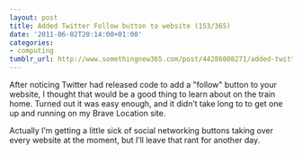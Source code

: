 ```yaml
---
layout: post
title: Added Twitter Follow button to website (153/365)
date: '2011-06-02T20:14:00+01:00'
categories:
- computing
tumblr_url: http://www.somethingnew365.com/post/44286008271/added-twitter-follow-button-to-website-153365
---
```

After noticing Twitter had released code to add a "follow" button to your website, I thought that would be a good thing to learn about on the train home.
Turned out it was easy enough, and it didn’t take long to to get one up and running on my Brave Location site.

Actually I’m getting a little sick of social networking buttons taking over every website at the moment, but I’ll leave that rant for another day.
